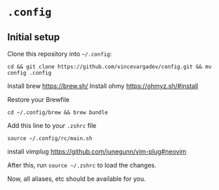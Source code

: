 # `.config`

## Initial setup

Clone this repository into `~/.config`:

```
cd && git clone https://github.com/vincevargadev/config.git && mv config .config
```

Install brew https://brew.sh/ Install ohmy https://ohmyz.sh/#install

Restore your Brewfile

```
cd ~/.config/brew && brew bundle
```

Add this line to your `.zshrc` file

```
source ~/.config/rc/main.sh
```

install vimplug https://github.com/junegunn/vim-plug#neovim

After this, run `source ~/.zshrc` to load the changes.

Now, all aliases, etc should be available for you.

